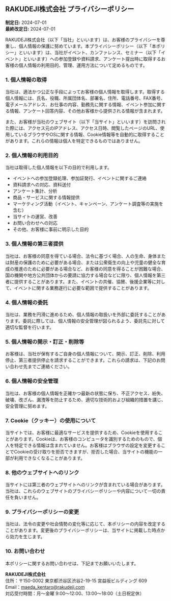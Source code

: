 ## RAKUDEJI株式会社 プライバシーポリシー

**制定日:** 2024-07-01  
**最終改定日:** 2024-07-01

RAKUDEJI株式会社（以下「当社」といいます）は、お客様のプライバシーを尊重し、個人情報の保護に努めています。本プライバシーポリシー（以下「本ポリシー」といいます）は、当社がイベント、カンファレンス、セミナー（以下「イベント」といいます）への参加登録や資料請求、アンケート提出時に取得するお客様の個人情報の利用目的、管理、運用方法について定めるものです。

### 1. 個人情報の取得

当社は、適法かつ公正な手段によってお客様の個人情報を取得します。取得する個人情報には、氏名、役職、所属団体名、部署名、住所、電話番号、FAX番号、電子メールアドレス、お仕事の内容、勤務先に関する情報、イベント参加に関する情報、アンケート回答内容、その他お客様から提供される情報が含まれます。

また、お客様が当社のウェブサイト（以下「当サイト」といいます）を訪問された際には、アクセス元のIPアドレス、アクセス日時、閲覧したページのURL、使用しているブラウザやOSに関する情報、Cookie情報等を自動的に取得することがあります。これらの情報は個人を特定できるものではありません。

### 2. 個人情報の利用目的

当社は取得した個人情報を以下の目的で利用します。

- イベントへの参加登録処理、参加証発行、イベントに関するご連絡
- 資料請求への対応、資料送付
- アンケート集計、分析
- 商品・サービスに関する情報提供
- マーケティング活動（イベント、キャンペーン、アンケート調査等の実施を含む）
- 当サイトの運営、改善
- お問い合わせへの対応
- その他、お客様に事前に明示した目的

### 3. 個人情報の第三者提供

当社は、お客様の同意を得ている場合、法令に基づく場合、人の生命、身体または財産の保護のために必要がある場合、または公衆衛生の向上や児童の健全な育成の推進のために必要がある場合など、お客様の同意を得ることが困難な場合、国の機関や地方公共団体からの要請に協力する場合などに限り、個人情報を第三者に提供することがあります。また、イベントの共催、協賛、後援企業等に対して、イベントに関する業務遂行に必要な範囲で提供することがあります。

### 4. 個人情報の委託

当社は、業務を円滑に進めるため、個人情報の取扱いを外部に委託することがあります。委託に際しては、個人情報の安全管理が図られるよう、委託先に対して適切な監督を行います。

### 5. 個人情報の開示・訂正・削除等

お客様は、当社が保有するご自身の個人情報について、開示、訂正、削除、利用停止、第三者提供停止を請求することができます。これらの請求は、下記のお問い合わせ先までご連絡ください。

### 6. 個人情報の安全管理

当社は、お客様の個人情報を正確かつ最新の状態に保ち、不正アクセス、紛失、破壊、改ざん、漏洩等を防止するため、適切な技術的および組織的措置を講じ、安全管理に努めます。

### 7. Cookie（クッキー）の使用について

当サイトでは、お客様に最適なサービスを提供するため、Cookieを使用することがあります。Cookieは、お客様のコンピュータを識別するためのもので、個人を特定できる情報は含まれていません。お客様はブラウザの設定を変更することでCookieの受け取りを拒否できますが、拒否した場合、当サイトの機能の一部が利用できなくなることがあります。

### 8. 他のウェブサイトへのリンク

当サイトには第三者のウェブサイトへのリンクが含まれている場合があります。当社は、これらのウェブサイトのプライバシーポリシーや内容について一切の責任を負いません。

### 9. プライバシーポリシーの変更

当社は、法令の変更や社会情勢の変化等に応じて、本ポリシーの内容を改定することがあります。変更後のプライバシーポリシーは、当サイトに掲載した時点から効力を生じます。

### 10. お問い合わせ

本ポリシーに関するお問い合わせは、下記までお願いいたします。

**RAKUDEJI株式会社**  
住所：〒150-0002 東京都渋谷区渋谷2-19-15 宮益坂ビルディング 609  
Email：maeda_kentaro@rakudeji.com  
対応受付時間：月～金曜 9:00～12:00、13:00～18:00（土日祝定休）
